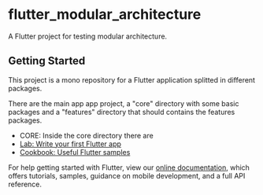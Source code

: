 # flutter_modular_architecture

A Flutter project for testing modular architecture.

## Getting Started

This project is a mono repository for a Flutter application splitted in different packages.

There are the main app app project, a "core" directory with some basic packages and a "features" directory that should contains the features packages.
  
- CORE: Inside the core directory there are 
- [Lab: Write your first Flutter app](https://flutter.dev/docs/get-started/codelab)
- [Cookbook: Useful Flutter samples](https://flutter.dev/docs/cookbook)

For help getting started with Flutter, view our
[online documentation](https://flutter.dev/docs), which offers tutorials,
samples, guidance on mobile development, and a full API reference.
